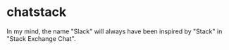 # chatstack
In my mind, the name "Slack" will always have been inspired by "Stack" in "Stack Exchange Chat".
